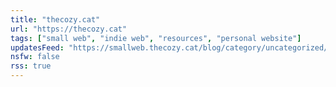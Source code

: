 ```yaml
---
title: "thecozy.cat"
url: "https://thecozy.cat"
tags: ["small web", "indie web", "resources", "personal website"]
updatesFeed: "https://smallweb.thecozy.cat/blog/category/uncategorized/feed/"
nsfw: false
rss: true
---
```

